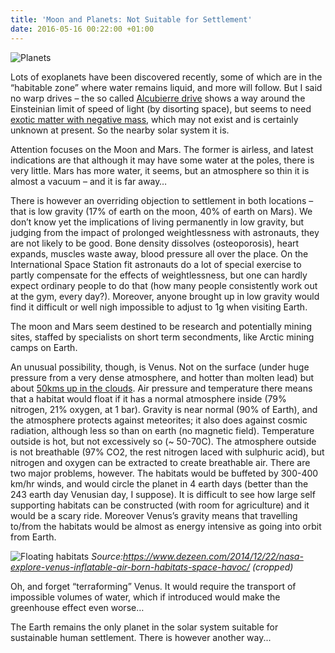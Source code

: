 ```yaml
---
title: 'Moon and Planets: Not Suitable for Settlement'
date: 2016-05-16 00:22:00 +01:00
---
```


![Planets](https://3.bp.blogspot.com/-gUOtHxMBqj8/V1BNj-6arlI/AAAAAAAAAGg/UphaVMOgyYwZRyst-SWjduMKPeBZ1MmYQCLcB/s1600/comparativeplanetsbig.jpg)

Lots of exoplanets have been discovered recently, some of which are in the “habitable zone” where water remains liquid, and more will follow. But I said no warp drives – the so called [Alcubierre drive][alcubierre drive] shows a way around the Einsteinian limit of speed of light (by disorting space), but seems to need [exotic matter with negative mass][painful truth], which may not exist and is certainly unknown at present. So the nearby solar system it is.

Attention focuses on the Moon and Mars. The former is airless, and latest indications are that although it may have some water at the poles, there is very little.  Mars has more water, it seems, but an atmosphere so thin it is almost a vacuum – and it is far away…

There is however an overriding objection to settlement in both locations – that is low gravity (17% of earth on the moon, 40% of earth on Mars). We don’t know yet the implications of living permanently in low gravity, but judging from the impact of prolonged weightlessness with astronauts, they are not likely to be good. Bone density dissolves (osteoporosis), heart expands, muscles waste away, blood pressure all over the place. On the International Space Station fit astronauts do a lot of special exercise to partly compensate for the effects of weightlessness, but one can hardly expect ordinary people to do that (how many people consistently work out at the gym, every day?). Moreover, anyone brought up in low gravity would find it difficult or well nigh impossible to adjust to 1g when visiting Earth. 

The moon and Mars seem destined to be research and potentially mining sites, staffed by specialists on short term secondments, like Arctic mining camps on Earth.

An unusual possibility, though, is Venus. Not on the surface (under huge pressure from a very dense atmosphere, and hotter than molten lead) but about [50kms up in the clouds][clouds]. Air pressure and temperature there means that a habitat would float if it has a normal atmosphere inside (79% nitrogen, 21% oxygen, at 1 bar). Gravity is near normal (90% of Earth), and the atmosphere protects against meteorites; it also does against cosmic radiation, although less so than on earth (no magnetic field). Temperature outside is hot, but not excessively so (~ 50-70C). The atmosphere outside is not breathable (97% CO2, the rest nitrogen laced with sulphuric acid), but nitrogen and oxygen can be extracted to create breathable air. There are two major problems, however. The habitats would be buffeted by 300-400 km/hr winds, and would circle the planet in 4 earth days (better than the 243 earth day Venusian day, I suppose). It is difficult to see how large self supporting habitats can be constructed (with room for agriculture) and it would be a scary ride. Moreover Venus’s gravity means that travelling to/from the habitats would be almost as energy intensive as going into orbit from Earth.

![Floating habitats](https://2.bp.blogspot.com/-Yxb4frw4r9s/V1BQg5IU2xI/AAAAAAAAAGs/PsTpplcTlaMjsKALsqvVy5854-WUfySDACLcB/s1600/venus%2Bfloating%2Bcolony.PNG)
*Source:https://www.dezeen.com/2014/12/22/nasa-explore-venus-inflatable-air-born-habitats-space-havoc/   (cropped)*

Oh, and forget “terraforming” Venus. It would require the transport of impossible volumes of water, which if introduced would make the greenhouse effect even worse…

The Earth remains the only planet in the solar system suitable for sustainable human settlement. There is however another way...

[alcubierre drive]: https://en.wikipedia.org/wiki/Alcubierre_drive
[painful truth]: http://jalopnik.com/the-painful-truth-about-nasas-warp-drive-spaceship-from-1590330763
[clouds]: http://www.science20.com/robert_inventor/will_we_build_colonies_that_float_over_venus_like_buckminster_fullers_cloud_nine-127573
